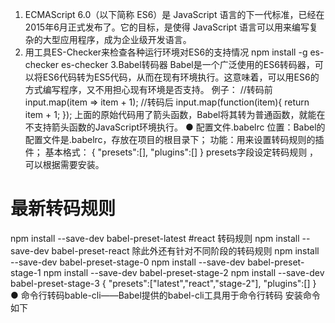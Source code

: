   1. ECMAScript 6.0（以下简称 ES6）是 JavaScript 语言的下一代标准，已经在2015年6月正式发布了。它的目标，是使得 JavaScript 语言可以用来编写复杂的大型应用程序，成为企业级开发语言。
  2. 用工具ES-Checker来检查各种运行环境对ES6的支持情况
npm install -g es-checker
es-checker
3.Babel转码器
Babel是一个广泛使用的ES6转码器，可以将ES6代码转为ES5代码，从而在现有环境执行。这意味着，可以用ES6的方式编写程序，又不用担心现有环境是否支持。
例子：
//转码前
input.map(item => item + 1);
//转码后
input.map(function(item){
return item + 1;
});
上面的原始代码用了箭头函数，Babel将其转为普通函数，就能在不支持箭头函数的JavaScript环境执行。
  ● 配置文件.babelrc
位置：Babel的配置文件是.babelrc，存放在项目的根目录下；
功能：用来设置转码规则的插件；
基本格式：
{
"presets":[],
"plugins":[]
}
presets字段设定转码规则 ，可以根据需要安装。
# 最新转码规则
npm install --save-dev babel-preset-latest
#react 转码规则
npm install --save-dev babel-preset-react
除此外还有针对不同阶段的转码规则
npm install --save-dev babel-preset-stage-0
npm install --save-dev babel-preset-stage-1
npm install --save-dev babel-preset-stage-2
npm install --save-dev babel-preset-stage-3
{
"presets":["latest","react","stage-2"],
"plugins":[]
}
  ● 命令行转码bable-cli——Babel提供的babel-cli工具用于命令行转码
安装命令如下